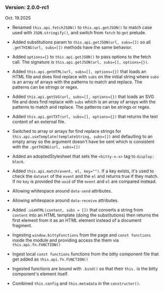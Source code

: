 ### Version: 2.0.0-rc1

Oct. 19.2025

- Renamed `this.api.fetchJSON()` to 
`this.api.getJSON()` to match case used
with `JSON.stringify()`, and switch
from `fetch` to `get` prelude.

- Added substitutions param to 
`this.api.getJSON(url, subs=[])` so
all `.getTHING(url, subs=[])` methods
have the same behavior. 

- Added `options={}` to 
`this.api.getJSON()` to pass options to
the fetch call. The signature is
`this.api.getJSON(url, subs=[], options={})`.

- Added `this.api.getHTML(url, subs=[], options={})`
that loads an HTML file and does find
replace with `subs` on the initial string 
where `subs` is an array
of arrays with the patterns to match and
replace. The patterns can be strings or regex. 

- Added `this.api.getSVG(url, subs=[], options={})`
that loads an SVG file and does find
replace with `subs` which is an array
of arrays with the patterns to match and
replace. The patterns can be strings or regex. 

- Added `this.api.getTXT(url, subs=[], options={})`
that returns the text content of an external file.

- Switched to array or arrays for find
replace strings for `this.api.useTemplate(templateString, subs=[])`
and defaulting to an empty array so the
argument doesn't have be sent which
is consistent with the `.getTHING(url, subs=[])`

- Added an adoptedStylesheet that sets
the `<bitty-x-x>` tag to `display: block`. 

- Added `this.api.match(event, el, key="")`. 
If a key exists, it's used to check the 
`dataset` of the `event` and the `el`
and returns true if they match. If no
`key` is provided the `uuid` of the `event`
and `el` are compared instead. 

- Allowing whitespace around `data-send` 
attributes. 

- Allowing whitespace around `data-receive`
attributes.

- Added `.useHTML(content, subs = [])` that
converts a string from `content` into an 
HTML template (doing the substitutions) 
then returns the first element from it
as an HTML element instead of a document
fragment. 

- Ingesting `window.bittyFunctions` from
the page and `const functions` inside the module
and providing access the them via `this.api.fn.FUNCTION()`

- Ingest local `const functions` functions
from the bitty component file that get
added as `this.api.fn.FUNCTION()`

- Ingested functions are bound with `.bind()` so
that their `this.` is the bitty component's
element itself. 

- Combined `this.config` and `this.metadata` in the
`constructor()`.


